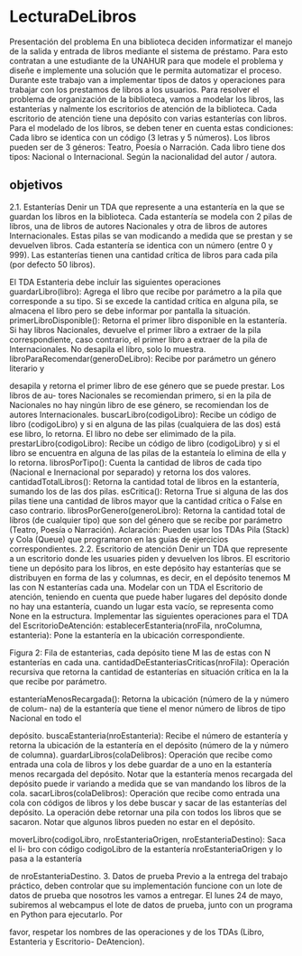 # LecturaDeLibros
Presentación del problema
En una biblioteca deciden informatizar el manejo de la salida y entrada de libros mediante el
sistema de préstamo. Para esto contratan a une estudiante de la UNAHUR para que modele el
problema y diseñe e implemente una solución que le permita automatizar el proceso.
Durante este trabajo van a implementar tipos de datos y operaciones para trabajar con los
prestamos de libros a los usuarios. Para resolver el problema de organización de la biblioteca,
vamos a modelar los libros, las estanterías y nalmente los escritorios de atención de la
biblioteca. Cada escritorio de atención tiene una depósito con varias estanterías con libros.
Para el modelado de los libros, se deben tener en cuenta estas condiciones:
Cada libro se identica con un código (3 letras y 5 números).
Los libros pueden ser de 3 géneros: Teatro, Poesía o Narración.
Cada libro tiene dos tipos: Nacional o Internacional. Según la nacionalidad del autor /
autora.

## objetivos
2.1. Estanterías
Denir un TDA que represente a una estantería en la que se guardan los libros en la biblioteca.
Cada estantería se modela con 2 pilas de libros, una de libros de autores Nacionales y otra de
libros de autores Internacionales. Estas pilas se van modicando a medida que se prestan y se
devuelven libros. Cada estantería se identica con un número (entre 0 y 999). Las estanterías
tienen una cantidad crítica de libros para cada pila (por defecto 50 libros).

El TDA Estanteria debe incluir las siguientes operaciones
guardarLibro(libro): Agrega el libro que recibe por parámetro a la pila que corresponde
a su tipo. Si se excede la cantidad crítica en alguna pila, se almacena el libro pero se debe
informar por pantalla la situación.
primerLibroDisponible(): Retorna el primer libro disponible en la estantería. Si hay libros
Nacionales, devuelve el primer libro a extraer de la pila correspondiente, caso contrario, el
primer libro a extraer de la pila de Internacionales. No desapila el libro, solo lo muestra.
libroParaRecomendar(generoDeLibro): Recibe por parámetro un género literario y

desapila y retorna el primer libro de ese género que se puede prestar. Los libros de au-
tores Nacionales se recomiendan primero, si en la pila de Nacionales no hay ningún libro
de ese género, se recomiendan los de autores Internacionales.
buscarLibro(codigoLibro): Recibe un código de libro (codigoLibro) y si en alguna de
las pilas (cualquiera de las dos) está ese libro, lo retorna. El libro no debe ser elimimado
de la pila.
prestarLibro(codigoLibro): Recibe un código de libro (codigoLibro) y si el libro se
encuentra en alguna de las pilas de la estanteía lo elimina de ella y lo retorna.
librosPorTipo(): Cuenta la cantidad de libros de cada tipo (Nacional e Inernacional por
separado) y retorna los dos valores.
cantidadTotalLibros(): Retorna la cantidad total de libros en la estantería, sumando los
de las dos pilas.
esCritica(): Retorna True si alguna de las dos pilas tiene una cantidad de libros mayor que
la cantidad crítica o False en caso contrario.
librosPorGenero(generoLibro): Retorna la cantidad total de libros (de cualquier tipo)
que son del género que se recibe por parámetro (Teatro, Poesía o Narración).
Aclaración: Pueden usar los TDAs Pila (Stack) y Cola (Queue) que programaron en las guías
de ejercicios correspondientes.
2.2. Escritorio de atención
Denir un TDA que represente a un escritorio donde les usuaries piden y devuelven los libros.
El escritorio tiene un depósito para los libros, en este depósito hay estanterías que se distribuyen
en forma de las y columnas, es decir, en el depósito tenemos M las con N estanterías cada una.
Modelar con un TDA el Escritorio de atención, teniendo en cuenta que puede haber lugares del
depósito donde no hay una estantería, cuando un lugar esta vacío, se representa como None en la
estructura. Implementar las siguientes operaciones para el TDA del EscritorioDeAtención:
establecerEstanteria(nroFila, nroColumna, estanteria): Pone la estantería en la
ubicación correspondiente.


Figura 2: Fila de estanterias, cada depósito tiene M las de estas con N estanterías en cada una.
cantidadDeEstanteriasCriticas(nroFila): Operación recursiva que retorna la cantidad
de estanterías en situación crítica en la la que recibe por parámetro.

estanteríaMenosRecargada(): Retorna la ubicación (número de la y número de colum-
na) de la estantería que tiene el menor número de libros de tipo Nacional en todo el

depósito.
buscaEstanteria(nroEstanteria): Recibe el número de estantería y retorna la ubicación
de la estantería en el depósito (número de la y número de columna).
guardarLibros(colaDelibros): Operación que recibe como entrada una cola de libros y
los debe guardar de a uno en la estantería menos recargada del depósito. Notar que la
estantería menos recargada del depósito puede ir variando a medida que se van mandando
los libros de la cola.
sacarLibros(colaDelibros): Operación que recibe como entrada una cola con códigos de
libros y los debe buscar y sacar de las estanterías del depósito. La operación debe retornar
una pila con todos los libros que se sacaron. Notar que algunos libros pueden no estar
en el depósito.

moverLibro(codigoLibro, nroEstanteriaOrigen, nroEstanteriaDestino): Saca el li-
bro con código codigoLibro de la estantería nroEstanteriaOrigen y lo pasa a la estantería

de nroEstanteriaDestino.
3. Datos de prueba
Previo a la entrega del trabajo práctico, deben controlar que su implementación funcione con
un lote de datos de prueba que nosotros les vamos a entregar. El lunes 24 de mayo, subiremos al
webcampus el lote de datos de prueba, junto con un programa en Python para ejecutarlo. Por

favor, respetar los nombres de las operaciones y de los TDAs (Libro, Estanteria y Escritorio-
DeAtencion).
